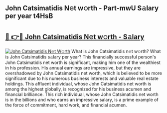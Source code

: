 ## John Catsimatidis N𝚎t w𝚘rth - Part-mwU S𝚊lary per year t4HsB

# <h2><a href="http://gc48onq.nevu.top/?p=John+Catsimatidis">🔗 👉🔴 John Catsimatidis N𝚎t w𝚘rth - S𝚊lary</a></h2>

[![John Catsimatidis N𝚎t W𝚘rth](https://i.imgur.com/Oavwk0R.jpeg)](http://gc48onq.nevu.top/?p=John+Catsimatidis)
What is John Catsimatidis n𝚎t w𝚘rth? What is John Catsimatidis s𝚊lary per year?
This financially successful person's John Catsimatidis net worth is significant, making him one of the wealthiest in his profession. His annual earnings are impressive, but they are overshadowed by John Catsimatidis net worth, which is believed to be more significant due to his numerous business interests and valuable real estate holdings. This affluent individual, whose John Catsimatidis net worth is among the highest globally, is recognized for his business acumen and financial brilliance. This rich individual, whose John Catsimatidis net worth is in the billions and who earns an impressive salary, is a prime example of the force of commitment, hard work, and financial acumen.
